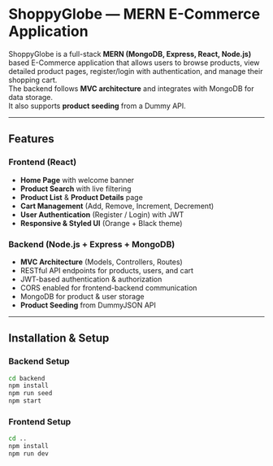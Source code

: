 # ShoppyGlobe — MERN E-Commerce Application

ShoppyGlobe is a full-stack **MERN (MongoDB, Express, React, Node.js)** based E-Commerce application that allows users to browse products, view detailed product pages, register/login with authentication, and manage their shopping cart.  
The backend follows **MVC architecture** and integrates with MongoDB for data storage.  
It also supports **product seeding** from a Dummy API.

---

## Features

### **Frontend (React)**
- **Home Page** with welcome banner
- **Product Search** with live filtering
- **Product List** & **Product Details** page
- **Cart Management** (Add, Remove, Increment, Decrement)
- **User Authentication** (Register / Login) with JWT
- **Responsive & Styled UI** (Orange + Black theme)

### **Backend (Node.js + Express + MongoDB)**
- **MVC Architecture** (Models, Controllers, Routes)
- RESTful API endpoints for products, users, and cart
- JWT-based authentication & authorization
- CORS enabled for frontend-backend communication
- MongoDB for product & user storage
- **Product Seeding** from DummyJSON API

---

## Installation & Setup

### **Backend Setup**
```bash
cd backend
npm install
npm run seed
npm start
```

### **Frontend Setup**
```bash
cd ..
npm install
npm run dev
